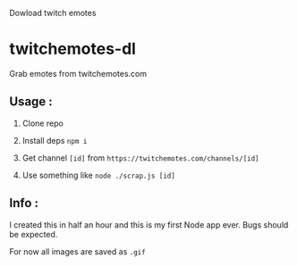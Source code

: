 Dowload twitch emotes

# twitchemotes-dl
Grab emotes from twitchemotes.com

## Usage :

1. Clone repo

2. Install deps `npm i`

3. Get channel `[id]` from `https://twitchemotes.com/channels/[id]`

4. Use something like `node ./scrap.js [id]`


## Info :
I created this in half an hour and this is my first Node app ever. Bugs should be expected.

For now all images are saved as `.gif`
